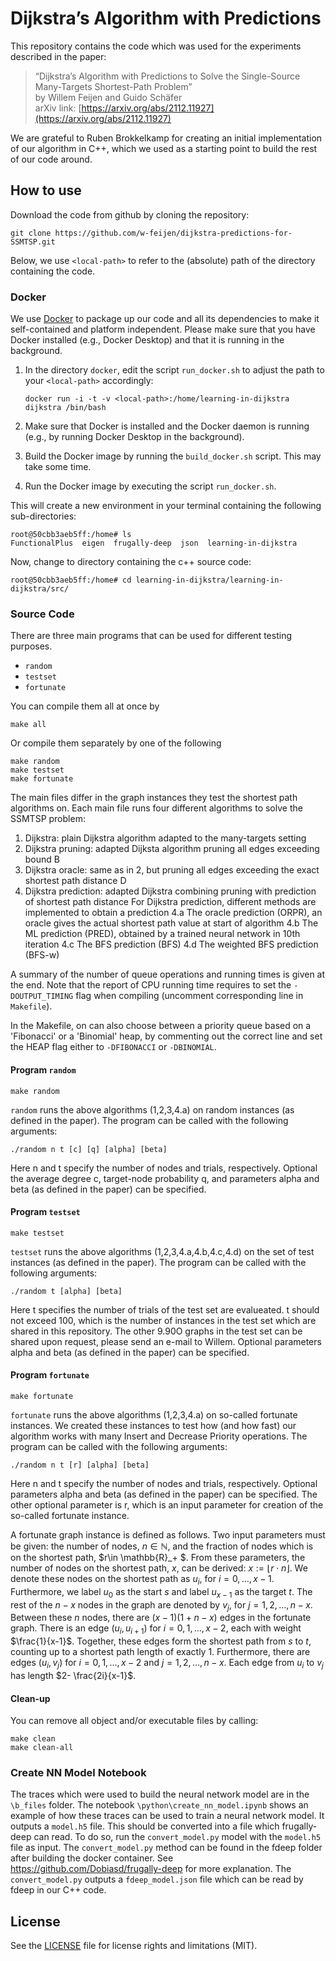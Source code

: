 # Dijkstra’s Algorithm with Predictions

This repository contains the code which was used for the experiments described in the paper:

> “Dijkstra’s Algorithm with Predictions to Solve the Single-Source Many-Targets Shortest-Path Problem”   
> by Willem Feijen and Guido Schäfer  
> arXiv link: [https://arxiv.org/abs/2112.11927](https://arxiv.org/abs/2112.11927)

We are grateful to Ruben Brokkelkamp for creating an initial implementation of our algorithm in C++, which we used as a starting point to build the rest of our code around.

## How to use

Download the code from github by cloning the repository:

    git clone https://github.com/w-feijen/dijkstra-predictions-for-SSMTSP.git

Below, we use `<local-path>` to refer to the (absolute) path of the directory containing the code.

### Docker

We use [Docker](https://www.docker.com) to package up our code and all its dependencies to make it self-contained and platform independent. Please make sure that you have Docker installed (e.g., Docker Desktop) and that it is running in the background.

1.  In the directory `docker`, edit the script `run_docker.sh` to adjust the path to your `<local-path>` accordingly:
    
        docker run -i -t -v <local-path>:/home/learning-in-dijkstra dijkstra /bin/bash

2.  Make sure that Docker is installed and the Docker daemon is running (e.g., by running Docker Desktop in the background).

3.  Build the Docker image by running the `build_docker.sh` script. This may take some time.

4.  Run the Docker image by executing the script `run_docker.sh`.

This will create a new environment in your terminal containing the following sub-directories:

    root@50cbb3aeb5ff:/home# ls
    FunctionalPlus  eigen  frugally-deep  json  learning-in-dijkstra

Now, change to directory containing the c++ source code:

    root@50cbb3aeb5ff:/home# cd learning-in-dijkstra/learning-in-dijkstra/src/

### Source Code

There are three main programs that can be used for different testing purposes.

- `random`
- `testset`
- `fortunate`

You can compile them all at once by

    make all
    
Or compile them separately by one of the following

    make random
    make testset
    make fortunate

The main files differ in the graph instances they test the shortest path algorithms on.
Each main file runs four different algorithms to solve the SSMTSP problem:

1.  Dijkstra: plain Dijkstra algorithm adapted to the many-targets setting
2.  Dijkstra pruning: adapted Dijksta algorithm pruning all edges exceeding bound B
3.  Dijkstra oracle: same as in 2, but pruning all edges exceeding the exact shortest path distance D
4.  Dijkstra prediction: adapted Dijkstra combining pruning with prediction of shortest path distance
    For Dijkstra prediction, different methods are implemented to obtain a prediction
     4.a The oracle prediction (ORPR), an oracle gives the actual shortest path value at start of algorithm
     4.b The ML prediction (PRED), obtained by a trained neural network in 10th iteration
     4.c The BFS prediction (BFS)
     4.d The weighted BFS prediction (BFS-w)

A summary of the number of queue operations and running times is given at the end. Note that the report of CPU running time requires to set the `-DOUTPUT_TIMING` flag when compiling (uncomment corresponding line in `Makefile`).

In the Makefile, on can also choose between a priority queue based on a 'Fibonacci' or a 'Binomial' heap, by commenting out the correct line and set the HEAP flag either to `-DFIBONACCI` or `-DBINOMIAL`.

#### Program `random`

    make random

`random` runs the above algorithms (1,2,3,4.a) on random instances (as defined in the paper). The program can be called with the following arguments: 

    ./random n t [c] [q] [alpha] [beta]

Here n and t specify the number of nodes and trials, respectively. Optional the average degree c, target-node probability q, and parameters alpha and beta (as defined in the paper) can be specified.

#### Program `testset`

    make testset 
    
`testset` runs the above algorithms (1,2,3,4.a,4.b,4.c,4.d) on the set of test instances (as defined in the paper). The program can be called with the following arguments:

    ./random t [alpha] [beta]
    
Here t specifies the number of trials of the test set are evalueated. t should not exceed 100, which is the number of instances in the test set which are shared in this repository. The other 9.90O graphs in the test set can be shared upon request, please send an e-mail to Willem. Optional parameters alpha and beta (as defined in the paper) can be specified. 
    
#### Program `fortunate`

    make fortunate

`fortunate` runs the above algorithms (1,2,3,4.a) on so-called fortunate instances. We created these instances to test how (and how fast) our algorithm works with many Insert and Decrease Priority operations. The program can be called with the following arguments:

    ./random n t [r] [alpha] [beta]
    
Here n and t specify the number of nodes and trials, respectively.  Optional parameters alpha and beta (as defined in the paper) can be specified. The other optional parameter is r, which is an input parameter for creation of the so-called fortunate instance. 

A fortunate graph instance is defined as follows. Two input parameters must be given: the number of nodes, $n\in \mathbb{N}$, and the fraction of nodes which is on the shortest path, $r\in \mathbb{R}\_+ $. From these parameters, the number of nodes on the shortest path, $x$, can be derived: $x:= \lfloor r\cdot n\rfloor$. We denote these nodes on the shortest path as $u_i$, for $i=0,\ldots, x-1$. Furthermore, we label $u_0$ as the start $s$ and label $u_{x-1}$ as the target $t$. The rest of the $n-x$ nodes in the graph are denoted by $v_j$, for $j=1, 2, \ldots, n-x$. Between these $n$ nodes, there are $(x-1)(1+n-x)$ edges in the fortunate graph. There is an edge $(u_i, u_{i+1})$ for $i=0,1, \dots, x-2$, each with weight $\frac{1}{x-1}$. Together, these edges form the shortest path from $s$ to $t$, counting up to a shortest path length of exactly 1. Furthermore, there are edges $(u_i, v_j)$ for $i=0,1, \ldots, x-2$ and $j=1,2,\dots,n-x$. Each edge from $u_i$ to $v_j$ has length $2- \frac{2i}{x-1}$.

#### Clean-up

You can remove all object and/or executable files by calling: 

    make clean
    make clean-all
    
### Create NN Model Notebook
The traces which were used to build the neural network model are in the `\b_files` folder. The notebook `\python\create_nn_model.ipynb` shows an example of how these traces can be used to train a neural network model. It outputs a `model.h5` file. This should be converted into a file which frugally-deep can read. To do so, run the `convert_model.py` model with the `model.h5` file as input. The `convert_model.py` method can be found in the fdeep folder after building the docker container. See https://github.com/Dobiasd/frugally-deep for more explanation. The `convert_model.py` outputs a `fdeep_model.json` file which can be read by fdeep in our C++ code.

## License

See the [LICENSE](LICENSE.md) file for license rights and limitations (MIT).
